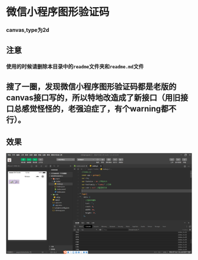 # 微信小程序图形验证码
#### canvas,type为2d

## 注意
#### 使用的时候请删除本目录中的`readme`文件夹和`readme.md`文件

## 搜了一圈，发现微信小程序图形验证码都是老版的canvas接口写的，所以特地改造成了新接口（用旧接口总感觉怪怪的，老强迫症了，有个warning都不行）。

## 效果
![Image text](https://raw.githubusercontent.com/547414/547414/main/编程/微信小程序/微信小程序图形验证码/readme/1.png) 
  
